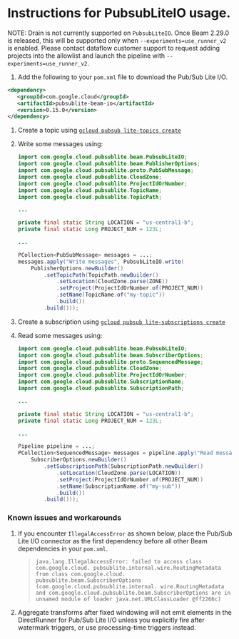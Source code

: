 # Instructions for PubsubLiteIO usage.

NOTE: Drain is not currently supported on `PubsubLiteIO`. Once Beam 2.29.0 is released, this will be supported
only when `--experiments=use_runner_v2` is enabled. Please contact dataflow customer support to request adding projects
into the allowlist and launch the pipeline with `--experiments=use_runner_v2`.

1. Add the following to your `pom.xml` file to download the Pub/Sub Lite I/O.
```xml
<dependency>
   <groupId>com.google.cloud</groupId>
   <artifactId>pubsublite-beam-io</artifactId>
   <version>0.15.0</version>
</dependency>
```
1. Create a topic using [`gcloud pubsub lite-topics create`](https://cloud.google.com/sdk/gcloud/reference/pubsub/lite-topics/create)
1. Write some messages using:

    ```java
    import com.google.cloud.pubsublite.beam.PubsubLiteIO;
    import com.google.cloud.pubsublite.beam.PublisherOptions;
    import com.google.cloud.pubsublite.proto.PubSubMessage;
    import com.google.cloud.pubsublite.CloudZone;
    import com.google.cloud.pubsublite.ProjectIdOrNumber;
    import com.google.cloud.pubsublite.TopicName;
    import com.google.cloud.pubsublite.TopicPath;
    
    ...
    
    private final static String LOCATION = "us-central1-b";
    private final static Long PROJECT_NUM = 123L;
    
    ...
    
    PCollection<PubSubMessage> messages = ...;
    messages.apply("Write messages", PubsubLiteIO.write(
        PublisherOptions.newBuilder()
            .setTopicPath(TopicPath.newBuilder()
                .setLocation(CloudZone.parse(ZONE))
                .setProject(ProjectIdOrNumber.of(PROJECT_NUM))
                .setName(TopicName.of("my-topic"))
                .build())
            .build()));
    ```
1. Create a subscription using [`gcloud pubsub lite-subscriptions create`](https://cloud.google.com/sdk/gcloud/reference/pubsub/subscriptions/create)
1. Read some messages using:

    ```java
    import com.google.cloud.pubsublite.beam.PubsubLiteIO;
    import com.google.cloud.pubsublite.beam.SubscriberOptions;
    import com.google.cloud.pubsublite.proto.SequencedMessage;
    import com.google.cloud.pubsublite.CloudZone;
    import com.google.cloud.pubsublite.ProjectIdOrNumber;
    import com.google.cloud.pubsublite.SubscriptionName;
    import com.google.cloud.pubsublite.SubscriptionPath;
    
    ...
    
    private final static String LOCATION = "us-central1-b";
    private final static Long PROJECT_NUM = 123L;
    
    ...
    
    Pipeline pipeline = ...;
    PCollection<SequencedMessage> messages = pipeline.apply("Read messages", PubsubLiteIO.read(
        SubscriberOptions.newBuilder()
            .setSubscriptionPath(SubscriptionPath.newBuilder()
                .setLocation(CloudZone.parse(LOCATION))
                .setProject(ProjectIdOrNumber.of(PROJECT_NUM))
                .setName(SubscriptionName.of("my-sub"))
                .build())
            .build()));
    ```

### Known issues and workarounds
1. If you encounter `IllegalAccessError` as shown below, place the Pub/Sub Lite
 I/O connector as the first dependency before all other Beam dependencies in
  your `pom.xml`.

    >`java.lang.IllegalAccessError: failed to access class com.google.cloud.
    pubsublite.internal.wire.RoutingMetadata from class com.google.cloud.
    pubsublite.beam.SubscriberOptions (com.google.cloud.pubsublite.internal.
    wire.RoutingMetadata and com.google.cloud.pubsublite.beam.SubscriberOptions
    are in unnamed module of loader java.net.URLClassLoader @ff2266c)`

1. Aggregate transforms after fixed windowing will not emit elements in the
DirectRunner for Pub/Sub Lite I/O unless you explicitly fire after watermark
triggers, or use processing-time triggers instead.
